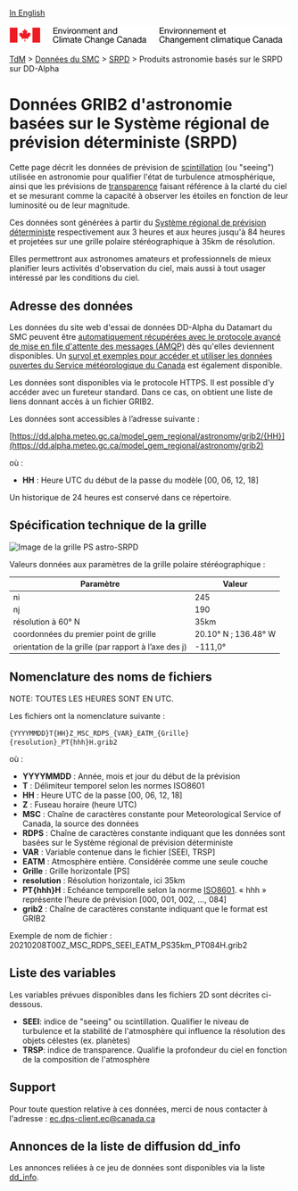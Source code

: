 [In English](readme_rdps-datamart_en.md)

![ECCC logo](../../img_eccc-logo.png)

[TdM](../../readme_fr.md) > [Données du SMC](../readme_fr.md) > [SRPD](readme_rdps_fr.md) > Produits astronomie basés sur le SRPD sur DD-Alpha

# Données GRIB2 d'astronomie basées sur le Système régional de prévision déterministe (SRPD)

Cette page décrit les données de prévision de [scintillation](https://meteo.gc.ca/astro/seeing_f.html) (ou "seeing") utilisée en astronomie pour qualifier l'état de turbulence atmosphérique, ainsi que les prévisions de [transparence](https://meteo.gc.ca/astro/transparence_f.html) faisant référence à la clarté du ciel et se mesurant comme la capacité à observer les étoiles en fonction de leur luminosité ou de leur magnitude. 

Ces données sont générées à partir du [Système régional de prévision déterministe](./readme_rdps_fr.md) respectivement aux 3 heures et aux heures jusqu'à 84 heures et projetées sur une grille polaire stéréographique à 35km de résolution.

Elles permettront aux astronomes amateurs et professionnels de mieux planifier leurs activités d'observation du ciel, mais aussi à tout usager intéressé par les conditions du ciel.

## Adresse des données 

Les données du site web d'essai de données DD-Alpha du Datamart du SMC peuvent être [automatiquement récupérées avec le protocole avancé de mise en file d'attente des messages (AMQP)](../../msc-datamart/amqp_fr.md) dès qu'elles deviennent disponibles. Un [survol et exemples pour accéder et utiliser les données ouvertes du Service météorologique du Canada](../../usage/readme_fr.md) est également disponible.

Les données sont disponibles via le protocole HTTPS. Il est possible d’y accéder avec un fureteur standard. Dans ce cas, on obtient une liste de liens donnant accès à un fichier GRIB2.

Les données sont accessibles à l’adresse suivante : 

[https://dd.alpha.meteo.gc.ca/model_gem_regional/astronomy/grib2/{HH}](https://dd.alpha.meteo.gc.ca/model_gem_regional/astronomy/grib2)

où :

* __HH__ : Heure UTC du début de la passe du modèle [00, 06, 12, 18]

Un historique de 24 heures est conservé dans ce répertoire.

## Spécification technique de la grille

![Image de la grille PS astro-SRPD](https://collaboration.cmc.ec.gc.ca/cmc/cmos/public_doc/msc-data/nwp_rdps/grille_rdps-astro_PS.png)

Valeurs données aux paramètres de la grille polaire stéréographique :

| Paramètre | Valeur |
| ------ | ------ |
| ni | 245 |
| nj | 190 | 
| résolution à 60° N | 35km |
| coordonnées du premier point de grille | 20.10° N ; 136.48° W | 
| orientation de la grille (par rapport à l’axe des j) | -111,0° |  

## Nomenclature des noms de fichiers 

NOTE: TOUTES LES HEURES SONT EN UTC.

Les fichiers ont la nomenclature suivante :

```
{YYYYMMDD}T{HH}Z_MSC_RDPS_{VAR}_EATM_{Grille}{resolution}_PT{hhh}H.grib2
```

où :

* __YYYYMMDD__ : Année, mois et jour du début de la prévision
* __T__ : Délimiteur temporel selon les normes ISO8601
* __HH__ : Heure UTC de la passe [00, 06, 12, 18]
* __Z__ : Fuseau horaire (heure UTC)
* __MSC__ : Chaîne de caractères constante pour Meteorological Service of Canada, la source des données
* __RDPS__ : Chaîne de caractères constante indiquant que les données sont basées sur le Système régional de prévision déterministe 
* __VAR__ : Variable contenue dans le fichier [SEEI, TRSP]
* __EATM__ : Atmosphère entière. Considérée comme une seule couche
* __Grille__ : Grille horizontale [PS]
* __resolution__ : Résolution horizontale, ici 35km
* __PT{hhh}H__ : Echéance temporelle selon la norme [ISO8601](https://en.wikipedia.org/wiki/ISO_8601). « hhh » représente l’heure de prévision [000, 001, 002, ..., 084]
* __grib2__ : Chaîne de caractères constante indiquant que le format est GRIB2

Exemple de nom de fichier : 20210208T00Z_MSC_RDPS_SEEI_EATM_PS35km_PT084H.grib2

## Liste des variables

Les variables prévues disponibles dans les fichiers 2D sont décrites ci-dessous.

* __SEEI__: indice de "seeing" ou scintillation. Qualifier le niveau de turbulence et la stabilité de l'atmosphère qui influence la résolution des objets célestes (ex. planètes)
* __TRSP__: indice de transparence. Qualifie la profondeur du ciel en fonction de la composition de l'atmosphère

## Support

Pour toute question relative à ces données, merci de nous contacter à l'adresse : [ec.dps-client.ec@canada.ca](mailto:ec.dps-client.ec@canada.ca)

## Annonces de la liste de diffusion dd_info 

Les annonces reliées à ce jeu de données sont disponibles via la liste [dd_info](https://lists.ec.gc.ca/cgi-bin/mailman/listinfo/dd_info).